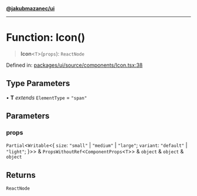 [**@jakubmazanec/ui**](../README.md)

---

# Function: Icon()

> **Icon**\<`T`\>(`props`): `ReactNode`

Defined in:
[packages/ui/source/components/Icon.tsx:38](https://github.com/jakubmazanec/tools/blob/7c5f40d811171692b72a47160bc33d644201b16a/packages/ui/source/components/Icon.tsx#L38)

## Type Parameters

• **T** _extends_ `ElementType` = `"span"`

## Parameters

### props

`Partial`\<`Writable`\<\{ `size`: `"small"` \| `"medium"` \| `"large"`; `variant`: `"default"` \|
`"light"`; \}\>\> & `PropsWithoutRef`\<`ComponentProps`\<`T`\>\> & `object` & `object` & `object`

## Returns

`ReactNode`
